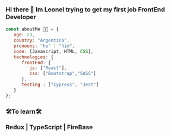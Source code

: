 ### Hi there 👋 Im Leonel trying to get my first job FrontEnd Developer 

```javascript
const aboutMe 👨‍💻 = {
   age: 23,
   country: "Argentina",
   pronouns: "he" | "him",
   code: [Javascript, HTML, CSS],
   technologies: {
      frontEnd: {
         js: ["React"],
         css: ["Bootstrap","SASS"]
      },
      testing : ["Cypress", "Jest"]
   }    
};
```
<h3 margin-bottom="10px">🛠To learn🛠</>
 <p> Redux | TypeScript | FireBase</p>
